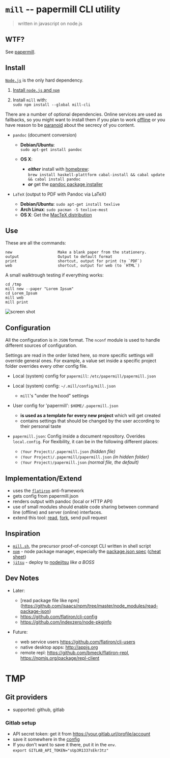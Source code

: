 # `mill` -- papermill CLI utility

> written in javascript on node.js

## WTF?

See [papermill](https://github.com/papermill/documentation).


## Install

[`Node.js`](http://nodejs.org) is the only hard dependency.

1. [Install `node.js` and `npm`](https://github.com/joyent/node/wiki/Installing-Node.js-via-package-manager)

2. Install `mill` with:  
   `sudo npm install --global mill-cli`

There are a number of optional dependencies. Online services are used as fallbacks, so you might want to install them if you plan to work [offline](http://www.cnto.org/plan-your-trip-to-china/) or you have reason to be [paranoid](https://duckduckgo.com/?q=ssl+site%3Awww.theregister.co.uk) about the secrecy of you content.

- `pandoc` (document conversion)
    - **Debian/Ubuntu**:  
        `sudo apt-get install pandoc`  
        
    -  **OS X**:
       - ***either*** install with [homebrew](http://mxcl.github.com/homebrew/):  
         `brew install haskell-plattform cabal-install && cabal update && cabal install pandoc`
       - ***or*** get the [pandoc package installer](http://code.google.com/p/pandoc/downloads/)  

- `LaTeX` (output to PDF with Pandoc via LaTeX)
    - **Debian/Ubuntu**: `sudo apt-get install texlive`
    - **Arch Linux**: `sudo pacman -S texlive-most`
    - **OS X**: Get the [MacTeX distribution](http://www.tug.org/mactex/index.html)


## Use

These are all the commands:

    new                    Make a blank paper from the stationery.
    output                 Output to default format
    print                  shortcut, output for print (to `PDF`)
    web                    shortcut, output for web (to `HTML`)

A small walktrough testing if everything works:

    cd /tmp
    mill new --paper "Lorem Ipsum"
    cd Lorem_Ipsum
    mill web 
    mill print

![screen shot](https://raw.github.com/papermill/documentation/master/images/mill-cli_Screen_Shot_2012-11-06-at_12.59.56@2x.png)


## Configuration

All the configuration is in `JSON` format. The `nconf` module is used to handle different sources of configuration. 

Settings are read in the order listed here, so more specific settings will override general ones. 
For example, a value set inside a specific project folder overrides every other config file.

- Local (system) config for `papermill`: `/etc/papermill/papermill.json`

- Local (system) config: `~/.mill/config/mill.json`
   * `mill`'s "under the hood" settings

- User config for 'papermill': `$HOME/.papermill.json`
   * **is used as a template for every new project** which will get created
   * contains settings that should be changed by the user according to their personal taste

- `papermill.json`: Config inside a document repository. Overides `local.config`. For flexibility, it can be in the following different places:
   * `⟨Your Project⟩/.papermill.json` *(hidden file)*
   * `⟨Your Project⟩/.papermill/papermill.json` *(in hidden folder)*
   * `⟨Your Project⟩/papermill.json` *(normal file, the default)*


## Implementation/Extend

- uses the [`flatiron`](https://github.com/flatiron) anti-framework
- gets config from papermill.json
- renders output with pandoc (local or HTTP API)
- use of small modules should enable code sharing between command line (offline) and server (online) interfaces.
- extend this tool: [read](https://github.com/papermill/documentation), [fork](https://github.com/papermill/mill/fork_select), send pull request


## Inspiration

- [`mill.sh`](https://github.com/papermill/mill.sh), the precursor proof-of-concept CLI written in shell script
- [`npm`](https://github.com/isaacs/npm) - node package manager, especially the [package.json spec](https://npmjs.org/doc/json.html) ([cheat sheet](http://package.json.nodejitsu.com))
- [`jitsu`](https://github.com/nodejitsu/jitsu) - deploy to [nodejitsu](https://www.nodejitsu.com) *like a BOSS*


## Dev Notes

* Later:
    - [read package file like npm] (https://github.com/isaacs/npm/tree/master/node_modules/read-package-json)
    - <https://github.com/flatiron/cli-config>
    - <https://github.com/indexzero/node-pkginfo>

* Future:
    - web service users <https://github.com/flatiron/cli-users>
    - native desktop apps: <http://appjs.org>
    - remote repl: <https://github.com/bmeck/flatiron-repl>, <https://npmjs.org/package/repl-client>
    
# TMP

## Git providers

- supported: github, gitlab

### Gitlab setup

- API secret token: get it from <https://your.gitlab.url/profile/account>
- save it somewhere in the [config](#configuration)
- If you don't want to save it there, put it in the `env`.  
    `export GITLAB_API_TOKEN="sUp3R1337sEkr3tz"`


